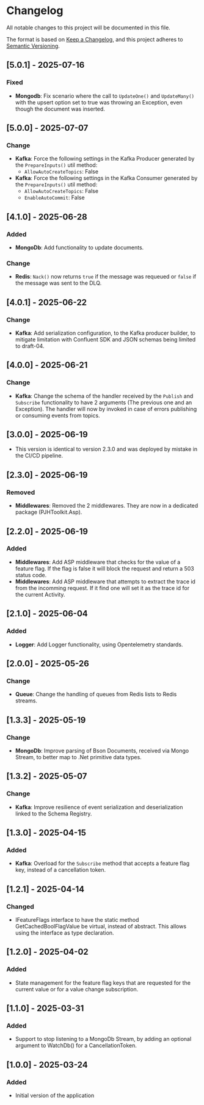 # Changelog

All notable changes to this project will be documented in this file.

The format is based on [Keep a Changelog](https://keepachangelog.com/en/1.1.0/), and this project adheres to [Semantic Versioning](https://semver.org/spec/v2.0.0.html).

## [5.0.1] - 2025-07-16

### Fixed

- **Mongodb**: Fix scenario where the call to `UpdateOne()` and `UpdateMany()` with the upsert option set to true was throwing an Exception, even though the document was inserted.

## [5.0.0] - 2025-07-07

### Change

- **Kafka**: Force the following settings in the Kafka Producer generated by the `PrepareInputs()` util method:
  - `AllowAutoCreateTopics`: False
- **Kafka**: Force the following settings in the Kafka Consumer generated by the `PrepareInputs()` util method:
  - `AllowAutoCreateTopics`: False
  - `EnableAutoCommit`: False

## [4.1.0] - 2025-06-28

### Added

- **MongoDb**: Add functionality to update documents.

### Change

- **Redis**: `Nack()` now returns `true` if the message was requeued or `false` if the message was sent to the DLQ.

## [4.0.1] - 2025-06-22

### Change

- **Kafka**: Add serialization configuration, to the Kafka producer builder, to mitigate limitation with Confluent SDK and JSON schemas being limited to draft-04.

## [4.0.0] - 2025-06-21

### Change

- **Kafka**: Change the schema of the handler received by the `Publish` and `Subscribe` functionality to have 2 arguments (The previous one and an Exception). The handler will now by invoked in case of errors publishing or consuming events from topics.

## [3.0.0] - 2025-06-19

- This version is identical to version 2.3.0 and was deployed by mistake in the CI/CD pipeline.

## [2.3.0] - 2025-06-19

### Removed

- **Middlewares**: Removed the 2 middlewares. They are now in a dedicated package (PJHToolkit.Asp).

## [2.2.0] - 2025-06-19

### Added

- **Middlewares**: Add ASP middleware that checks for the value of a feature flag. If the flag is false it will block the request and return a 503 status code.
- **Middlewares**: Add ASP middleware that attempts to extract the trace id from the incomming request. If it find one will set it as the trace id for the current Activity.

## [2.1.0] - 2025-06-04

### Added

- **Logger**: Add Logger functionality, using Opentelemetry standards.

## [2.0.0] - 2025-05-26

### Change

- **Queue**: Change the handling of queues from Redis lists to Redis streams.

## [1.3.3] - 2025-05-19

### Change

- **MongoDb**: Improve parsing of Bson Documents, received via Mongo Stream, to better map to .Net primitive data types.

## [1.3.2] - 2025-05-07

### Change

- **Kafka**: Improve resilience of event serialization and deserialization linked to the Schema Registry.

## [1.3.0] - 2025-04-15

### Added

- **Kafka**: Overload for the `Subscribe` method that accepts a feature flag key, instead of a cancellation token.

## [1.2.1] - 2025-04-14

### Changed

- IFeatureFlags interface to have the static method GetCachedBoolFlagValue be virtual, instead of abstract. This allows using the interface as type declaration.

## [1.2.0] - 2025-04-02

### Added

- State management for the feature flag keys that are requested for the current value or for a value change subscription.

## [1.1.0] - 2025-03-31

### Added

- Support to stop listening to a MongoDb Stream, by adding an optional argument to WatchDb() for a CancellationToken.

## [1.0.0] - 2025-03-24

### Added

- Initial version of the application
